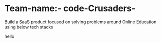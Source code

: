 # Team-name:- code-Crusaders-

Build a SaaS product focused on solving problems around Online Education using below tech stacks

hello
